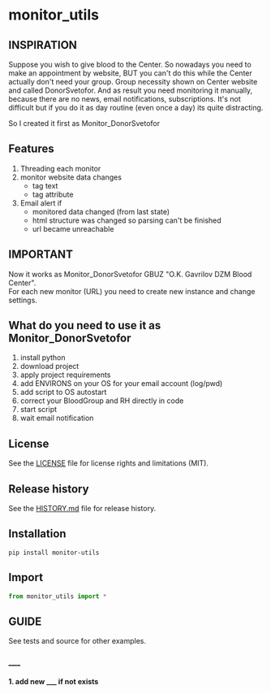 # monitor_utils


## INSPIRATION
Suppose you wish to give blood to the Center.
So nowadays you need to make an appointment by website, BUT you can't do this while the Center actually don't need your group.
Group necessity shown on Center website and called DonorSvetofor.
And as result you need monitoring it manually, because there are no news, email notifications, subscriptions.
It's not difficult but if you do it as day routine (even once a day) its quite distracting.

So I created it first as Monitor_DonorSvetofor


## Features
1. Threading each monitor
2. monitor website data changes
   * tag text
   * tag attribute
3. Email alert if
   * monitored data changed (from last state)
   * html structure was changed so parsing can't be finished
   * url became unreachable


## IMPORTANT
Now it works as Monitor_DonorSvetofor GBUZ "O.K. Gavrilov DZM Blood Center".  
For each new monitor (URL) you need to create new instance and change settings.


## What do you need to use it as Monitor_DonorSvetofor
1. install python
2. download project
3. apply project requirements
4. add ENVIRONS on your OS for your email account (log/pwd)
5. add script to OS autostart
6. correct your BloodGroup and RH directly in code
7. start script
8. wait email notification



## License
See the [LICENSE](LICENSE) file for license rights and limitations (MIT).


## Release history
See the [HISTORY.md](HISTORY.md) file for release history.


## Installation
```commandline
pip install monitor-utils
```

## Import

```python
from monitor_utils import *
```


## GUIDE
See tests and source for other examples.

### ___
#### 1. add new ___ if not exists